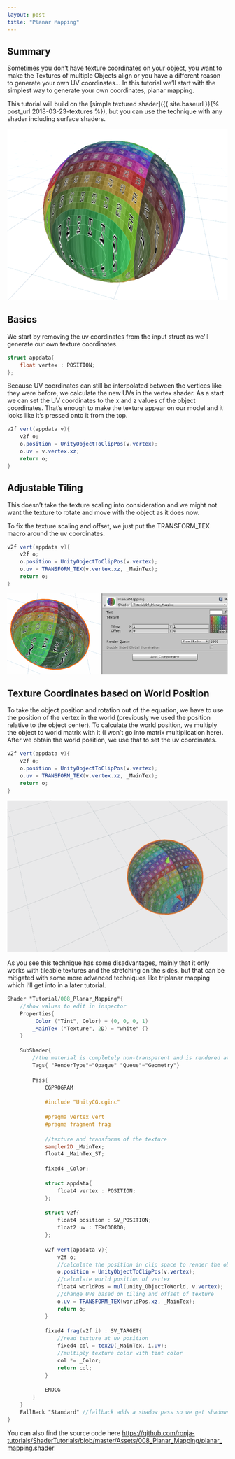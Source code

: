 ```yaml
---
layout: post
title: "Planar Mapping"
---
```


## Summary
Sometimes you don’t have texture coordinates on your object, you want to make the Textures of multiple Objects align or you have a different reason to generate your own UV coordinates… In this tutorial we’ll start with the simplest way to generate your own coordinates, planar mapping.

This tutorial will build on the [simple textured shader]({{ site.baseurl }}{% post_url 2018-03-23-textures %}), but you can use the technique with any shader including surface shaders.

![Result](/assets/images/posts/008/Result.png)

## Basics
We start by removing the uv coordinates from the input struct as we'll generate our own texture coordinates.
```glsl
struct appdata{
    float vertex : POSITION;
};
```

Because UV coordinates can still be interpolated between the vertices like they were before, we calculate the new UVs in the vertex shader. As a start we can set the UV coordinates to the x and z values of the object coordinates. That’s enough to make the texture appear on our model and it looks like it’s pressed onto it from the top.
```glsl
v2f vert(appdata v){
    v2f o;
    o.position = UnityObjectToClipPos(v.vertex);
    o.uv = v.vertex.xz;
    return o;
}
```
## Adjustable Tiling
This doesn’t take the texture scaling into consideration and we might not want the texture to rotate and move with the object as it does now.

To fix the texture scaling and offset, we just put the TRANSFORM_TEX macro around the uv coordinates.

```glsl
v2f vert(appdata v){
    v2f o;
    o.position = UnityObjectToClipPos(v.vertex);
    o.uv = TRANSFORM_TEX(v.vertex.xz, _MainTex);
    return o;
}
```
![adjust tiling and offset and watch the material react](/assets/images/posts/008/AdjustTilingOffset.gif)

## Texture Coordinates based on World Position
To take the object position and rotation out of the equation, we have to use the position of the vertex in the world (previously we used the position relative to the object center). To calculate the world position, we multiply the object to world matrix with it (I won’t go into matrix multiplication here). After we obtain the world position, we use that to set the uv coordinates.

```glsl
v2f vert(appdata v){
    v2f o;
    o.position = UnityObjectToClipPos(v.vertex);
    o.uv = TRANSFORM_TEX(v.vertex.xz, _MainTex);
    return o;
}
```
![create a few spheres with the new material and move them around](/assets/images/posts/008/MoveSphere.gif)

As you see this technique has some disadvantages, mainly that it only works with tileable textures and the stretching on the sides, but that can be mitigated with some more advanced techniques like triplanar mapping which I’ll get into in a later tutorial.

```glsl
Shader "Tutorial/008_Planar_Mapping"{
	//show values to edit in inspector
	Properties{
		_Color ("Tint", Color) = (0, 0, 0, 1)
		_MainTex ("Texture", 2D) = "white" {}
	}

	SubShader{
		//the material is completely non-transparent and is rendered at the same time as the other opaque geometry
		Tags{ "RenderType"="Opaque" "Queue"="Geometry"}

		Pass{
			CGPROGRAM

			#include "UnityCG.cginc"

			#pragma vertex vert
			#pragma fragment frag

			//texture and transforms of the texture
			sampler2D _MainTex;
			float4 _MainTex_ST;

			fixed4 _Color;

			struct appdata{
				float4 vertex : POSITION;
			};

			struct v2f{
				float4 position : SV_POSITION;
				float2 uv : TEXCOORD0;
			};

			v2f vert(appdata v){
				v2f o;
				//calculate the position in clip space to render the object
				o.position = UnityObjectToClipPos(v.vertex);
				//calculate world position of vertex
				float4 worldPos = mul(unity_ObjectToWorld, v.vertex);
				//change UVs based on tiling and offset of texture
				o.uv = TRANSFORM_TEX(worldPos.xz, _MainTex);
				return o;
			}

			fixed4 frag(v2f i) : SV_TARGET{
				//read texture at uv position
				fixed4 col = tex2D(_MainTex, i.uv);
				//multiply texture color with tint color
				col *= _Color;
				return col;
			}

			ENDCG
		}
	}
	FallBack "Standard" //fallback adds a shadow pass so we get shadows on other objects
}
```

You can also find the source code here <https://github.com/ronja-tutorials/ShaderTutorials/blob/master/Assets/008_Planar_Mapping/planar_mapping.shader>